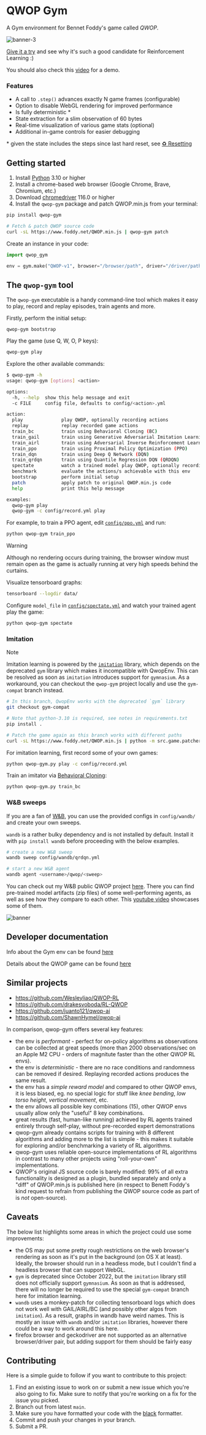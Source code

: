 # QWOP Gym

A Gym environment for Bennet Foddy's game called _QWOP_.

![banner-3](./doc/banner-3.gif)

[Give it a try](https://www.foddy.net/Athletics.html) and see why it's such a
good candidate for Reinforcement Learning :)

You should also check this [video](https://www.youtube.com/watch?v=2qNKjRwcx74) for a demo.

### Features

* A call to `.step()` advances exactly N game frames (configurable)
* Option to disable WebGL rendering for improved performance
* Is fully deterministic \*
* State extraction for a slim observation of 60 bytes
* Real-time visualization of various game stats (optional)
* Additional in-game controls for easier debugging

\* given the state includes the steps since last hard reset, see [♻️ Resetting](./doc/env.md#resetting)

## Getting started

1. Install [Python](https://www.python.org/downloads/) 3.10 or higher
1. Install a chrome-based web browser (Google Chrome, Brave, Chromium, etc.)
1. Download [chromedriver](https://googlechromelabs.github.io/chrome-for-testing/) 116.0 or higher
1. Install the `qwop-gym` package and patch QWOP.min.js from your terminal:

```bash
pip install qwop-gym

# Fetch & patch QWOP source code
curl -sL https://www.foddy.net/QWOP.min.js | qwop-gym patch
```

Create an instance in your code:

```python
import qwop_gym

env = gym.make("QWOP-v1", browser="/browser/path", driver="/driver/path")
```

## The `qwop-gym` tool

The `qwop-gym` executable is a handy command-line tool which makes it easy to
play, record and replay episodes, train agents and more.

Firstly, perform the initial setup:

```
qwop-gym bootstrap
```

Play the game (use Q, W, O, P keys):

```bash
qwop-gym play
```

Explore the other available commands:

```bash
$ qwop-gym -h
usage: qwop-gym [options] <action>

options:
  -h, --help  show this help message and exit
  -c FILE     config file, defaults to config/<action>.yml

action:
  play              play QWOP, optionally recording actions
  replay            replay recorded game actions
  train_bc          train using Behavioral Cloning (BC)
  train_gail        train using Generative Adversarial Imitation Learning (GAIL)
  train_airl        train using Adversarial Inverse Reinforcement Learning (AIRL)
  train_ppo         train using Proximal Policy Optimization (PPO)
  train_dqn         train using Deep Q Network (DQN)
  train_qrdqn       train using Quantile Regression DQN (QRDQN)
  spectate          watch a trained model play QWOP, optionally recording actions
  benchmark         evaluate the actions/s achievable with this env
  bootstrap         perform initial setup
  patch             apply patch to original QWOP.min.js code
  help              print this help message

examples:
  qwop-gym play
  qwop-gym -c config/record.yml play
```

For example, to train a PPO agent, edit [`config/ppo.yml`](./config/ppo.yml) and run:

```bash
python qwop-gym train_ppo
```

> [!WARNING]
> Although no rendering occurs during training, the browser window must remain
> open as the game is actually running at very high speeds behind the curtains.

Visualize tensorboard graphs:

```bash
tensorboard --logdir data/
```

Configure `model_file` in [`config/spectate.yml`](./config/spectate.yml) and watch your trained agent play the game:

```bash
python qwop-gym spectate
```

### Imitation

> [!NOTE]
> Imitation learning is powered by the
> [`imitation`](https://github.com/HumanCompatibleAI/imitation) library, which
> depends on the deprecated `gym` library which makes it incompatible with
> QwopEnv. This can be resolved as soon as `imitation` introduces support for
> `gymnasium`. As a workaround, you can checkout the `qwop-gym` project
> locally and use the `gym-compat` branch instead.

```bash
# In this branch, QwopEnv works with the deprecated `gym` library
git checkout gym-compat

# Note that python-3.10 is required, see notes in requirements.txt
pip install .

# Patch the game again as this branch works with different paths
curl -sL https://www.foddy.net/QWOP.min.js | python -m src.game.patcher
```

For imitation learning, first record some of your own games:

```bash
python qwop-gym.py play -c config/record.yml 
```

Train an imitator via [Behavioral Cloning](https://imitation.readthedocs.io/en/latest/tutorials/1_train_bc.html):

```bash
python qwop-gym.py train_bc
```

### W&B sweeps

If you are a fan of [W&B](https://docs.wandb.ai/guides/sweeps), you can 
use the provided configs in `config/wandb/` and create your own sweeps.

`wandb` is a rather bulky dependency and is not installed by default. Install
it with `pip install wandb` before proceeding with the below examples.

```bash
# create a new W&B sweep
wandb sweep config/wandb/qrdqn.yml

# start a new W&B agent
wandb agent <username>/qwop/<sweep>
``` 

You can check out my W&B public QWOP project
[here](https://wandb.ai/s-manolloff/qwop-gym).
There you can find pre-trained model artifacts (zip files) of some
well-performing agents, as well as see how they compare to each other. This
[youtube video](https://www.youtube.com/watch?v=2qNKjRwcx74) showcases some of
them.

![banner](./doc/banner.gif)

## Developer documentation

Info about the Gym env can be found [here](./doc/env.md)

Details about the QWOP game can be found [here](./doc/game.md)

## Similar projects

* https://github.com/Wesleyliao/QWOP-RL
* https://github.com/drakesvoboda/RL-QWOP
* https://github.com/juanto121/qwop-ai
* https://github.com/ShawnHymel/qwop-ai

In comparison, qwop-gym offers several key features:
* the env is _performant_ - perfect for on-policy algorithms as observations
can be collected at great speeds (more than 2000 observations/sec on an Apple
M2 CPU - orders of magnitute faster than the other QWOP RL envs).
* the env is _deterministic_ - there are no race conditions and randomness can
be removed if desired. Replaying recorded actions produces the same result.
* the env has a _simple reward model_ and compared to other QWOP envs, it is
less biased, eg. no special logic for stuff like _knee bending_,
_low torso height_, _vertical movement_, etc.
* the env allows all possible key combinations (15), other QWOP envs usually
allow only the "useful" 8 key combinations.
* great results (fast, human-like running) achieved by RL agents trained
entirely through self-play, without pre-recorded expert demonstrations
* qwop-gym already contains scripts for training with 8 different algorithms
and adding more to the list is simple - this makes it suitable for exploring
and/or benchmarking a variety of RL algorithms.
* qwop-gym uses reliable open-source implementations of RL algorithms in
contrast to many other projects using "roll-your-own" implementations.
* QWOP's original JS source code is barely modified: 99% of all extra
functionality is designed as a plugin, bundled separately and only a "diff"
of QWOP.min.js is published here (in respect to Benett Foddy's kind request
to refrain from publishing the QWOP source code as part of is _not_
open-source).

## Caveats

The below list highlights some areas in which the project could use some
improvements:

* the OS may put some pretty rough restrictions on the web browser's rendering
as soon as it's put in the background (on OS X at least). Ideally, the browser
should run in a headless mode, but I couldn't find a headless browser that can
support WebGL.
* `gym` is deprecated since October 2022, but the `imitation` library still
does not officially support `gymnasium`. As soon as that is addressed, there
will no longer be required to use the special `gym-compat` branch here for
imitation learning.
* `wandb` uses a monkey-patch for collecting tensorboard logs which does not
work well with GAIL/AIRL/BC (and possibly other algos from `imitation`). As a
result, graphs in wandb have weird names. This is mostly an issue with `wandb`
and/or `imitation` libraries, however there could be a way to work around this
here.
* firefox browser and geckodriver are not supported as an alternative
browser/driver pair, but adding support for them should be fairly easy

## Contributing

Here is a simple guide to follow if you want to contribute to this project:

1. Find an existing issue to work on or submit a new issue which you're also
going to fix. Make sure to notify that you're working on a fix for the issue
you picked.
1. Branch out from latest `main`.
1. Make sure you have formatted your code with the [black](https://github.com/psf/black)
formatter.
1. Commit and push your changes in your branch.
1. Submit a PR.
